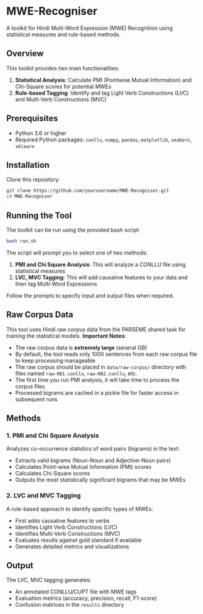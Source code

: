 # MWE-Recogniser

A toolkit for Hindi Multi-Word Expression (MWE) Recognition using statistical measures and rule-based methods.

## Overview

This toolkit provides two main functionalities:
1. **Statistical Analysis**: Calculate PMI (Pointwise Mutual Information) and Chi-Square scores for potential MWEs
2. **Rule-based Tagging**: Identify and tag Light Verb Constructions (LVC) and Multi-Verb Constructions (MVC)

## Prerequisites

- Python 3.6 or higher
- Required Python packages: `conllu`, `numpy`, `pandas`, `matplotlib`, `seaborn`, `sklearn`

## Installation

Clone this repository:

```bash
git clone https://github.com/yourusername/MWE-Recogniser.git
cd MWE-Recogniser
```

## Running the Tool

The toolkit can be run using the provided bash script:

```bash
bash run.sh
```

The script will prompt you to select one of two methods:
1. **PMI and Chi Square Analysis**: This will analyze a CONLLU file using statistical measures
2. **LVC, MVC Tagging**: This will add causative features to your data and then tag Multi-Word Expressions

Follow the prompts to specify input and output files when required.

## Raw Corpus Data

This tool uses Hindi raw corpus data from the PARSEME shared task for training the statistical models. 
**Important Notes**:
- The raw corpus data is **extremely large** (several GB)
- By default, the tool reads only 1000 sentences from each raw corpus file to keep processing manageable
- The raw corpus should be placed in `data/raw-corpus/` directory with files named `raw-001.conllu`, `raw-002.conllu`, etc.
- The first time you run PMI analysis, it will take time to process the corpus files
- Processed bigrams are cached in a pickle file for faster access in subsequent runs

## Methods

### 1. PMI and Chi Square Analysis

Analyzes co-occurrence statistics of word pairs (bigrams) in the text:
- Extracts valid bigrams (Noun-Noun and Adjective-Noun pairs)
- Calculates Point-wise Mutual Information (PMI) scores
- Calculates Chi-Square scores
- Outputs the most statistically significant bigrams that may be MWEs

### 2. LVC and MVC Tagging

A rule-based approach to identify specific types of MWEs:
- First adds causative features to verbs
- Identifies Light Verb Constructions (LVC)
- Identifies Multi-Verb Constructions (MVC)
- Evaluates results against gold standard if available
- Generates detailed metrics and visualizations

## Output

The LVC, MVC tagging generates:
- An annotated CONLLU/CUPT file with MWE tags
- Evaluation metrics (accuracy, precision, recall, F1-score)
- Confusion matrices in the `results` directory
